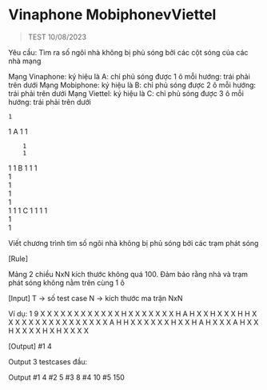 # Vinaphone MobiphonevViettel
>
> TEST 10/08/2023

Yêu cầu: Tìm ra số ngôi nhà không bị phủ sóng bởi các cột sóng của các nhà mạng

Mạng Vinaphone: ký hiệu là A: chỉ phủ sóng được 1 ô mỗi hướng: trái phải trên dưới
Mạng Mobiphone: ký hiệu là B: chỉ phủ sóng được 2 ô mỗi hướng: trái phải trên dưới
Mạng Viettel: ký hiệu là C: chỉ phủ sóng được 3 ô mỗi hướng: trái phải trên dưới

 
	1	
1	A	1
	1	

		1		
		1		
1	1	B	1	1
		1		
		1		
			1			
			1			
			1			
1	1	1	C	1	1	1
			1			
			1			
			1			

Viết chương trình tìm số ngôi nhà không bị phủ sóng bởi các trạm phát sóng

[Rule]

Mảng 2 chiều NxN kích thước không quá 100.
Đảm bảo rằng nhà và trạm phát sóng không nằm trên cùng 1 ô


[Input]
T -> số test case
N -> kích thước ma trận NxN

Ví dụ:
1
9
X X X X X X X X X 
X X X H X X X X X 
X X H A H X X H X 
X X H H X X X X X 
X X X X X X X X X 
X X A H H X X X X 
X X H X X H A H X 
X X A H X X H X X 
X X H X H X X X X 

[Output]
#1 4


Output 3 testcases đầu:

Output
#1 4
#2 5
#3 8
#4 10
#5 150